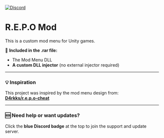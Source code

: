 [![Discord](https://img.shields.io/badge/Discord-Join%20Now-5865F2?logo=discord&logoColor=white)](https://discord.gg/2gKDBgXHdG)

# R.E.P.O Mod

This is a custom mod menu for Unity games.

🧩 **Included in the .rar file:**
- The Mod Menu DLL  
- **A custom DLL injector** (no external injector required)

---

### 💡 Inspiration
This project was inspired by the mod menu design from:  
**[D4rkks/r.e.p.o-cheat](https://github.com/D4rkks/r.e.p.o-cheat)**

---

### 🆘 Need help or want updates?
Click the **blue Discord badge** at the top to join the support and update server.
